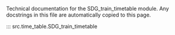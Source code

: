 Technical documentation for the SDG_train_timetable module. Any docstrings in this file are automatically copied to this page.

::: src.time_table.SDG_train_timetable

